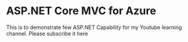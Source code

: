 # ASP.NET Core MVC for Azure
This is to demonstrate few ASP.NET Capability for my Youtube learning channel. Please subscribe it here 

